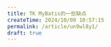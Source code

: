```yaml
---
title: TK MyBatis的一些缺点
createTime: 2024/10/09 10:57:15
permalink: /article/un9wl8y1/
draft: true
---
```

